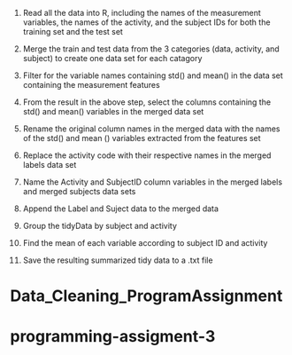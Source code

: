 1. Read all the data into R, including the names of the measurement variables, the names of the activity, and the subject IDs for both the training set and the test set


2. Merge the train and test data from the 3 categories (data, activity, and subject) to create one data set for each catagory


3. Filter for the variable names containing std() and mean() in the data set containing the measurement features


4. From the result in the above step, select the columns containing the std() and mean() variables in the merged data set


5. Rename the original column names in the merged data with the names of the std() and mean () variables extracted from the features set


6. Replace the activity code with their respective names in the merged labels data set


7. Name the Activity and SubjectID column variables in the merged labels and merged subjects data sets


8. Append the Label and Suject data to the merged data


9. Group the tidyData by subject and activity


10. Find the mean of each variable according to subject ID and activity


11. Save the resulting summarized tidy data to a .txt file
# Data_Cleaning_ProgramAssignment
# programming-assigment-3
